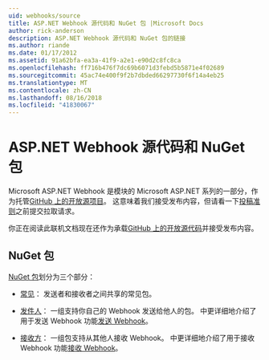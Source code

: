 ```yaml
---
uid: webhooks/source
title: ASP.NET Webhook 源代码和 NuGet 包 |Microsoft Docs
author: rick-anderson
description: ASP.NET Webhook 源代码和 NuGet 包的链接
ms.author: riande
ms.date: 01/17/2012
ms.assetid: 91a62bfa-ea3a-41f9-a2e1-e90d2c8fc8ca
ms.openlocfilehash: ff716b476f7dc69b6071d3febd5b5871e4f02689
ms.sourcegitcommit: 45ac74e400f9f2b7dbded66297730f6f14a4eb25
ms.translationtype: MT
ms.contentlocale: zh-CN
ms.lasthandoff: 08/16/2018
ms.locfileid: "41830067"
---
```

# <a name="aspnet-webhooks-source-code-and-nuget-packages"></a>ASP.NET Webhook 源代码和 NuGet 包

Microsoft ASP.NET Webhook 是模块的 Microsoft ASP.NET 系列的一部分，作为托管[GitHub 上的开放源项目](https://github.com/aspnet/WebHooks)。 这意味着我们接受发布内容，但请看一下[投稿准则](https://github.com/aspnet/Home/blob/master/CONTRIBUTING.md)之前提交拉取请求。

你正在阅读此联机文档现在还作为承载[GitHub 上的开放源代码](http://docs.asp.net/en/latest/contribute/style-guide.html#style-guide)并接受发布内容。

## <a name="nuget-packages"></a>NuGet 包

[NuGet 包](https://nuget.org/packages?q=Microsoft.AspNet.WebHooks)划分为三个部分：

* [常见](https://www.nuget.org/packages?q=Microsoft.AspNet.WebHooks.Common)： 发送者和接收者之间共享的常见包。

* [发件人](https://www.nuget.org/packages?q=Microsoft.AspNet.WebHooks.Custom)： 一组支持你自己的 Webhook 发送给他人的包。 中更详细地介绍了用于发送 Webhook 功能[发送 Webhook](sending/index.md)。

* [接收方](https://www.nuget.org/packages?q=Microsoft.AspNet.WebHooks.Receivers)： 一组包支持从其他人接收 Webhook。 中更详细地介绍了用于接收 Webhook 功能[接收 Webhook](receiving/index.md)。
